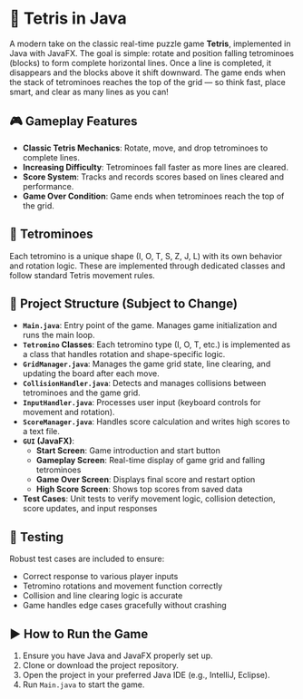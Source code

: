 # 🧱 Tetris in Java

A modern take on the classic real-time puzzle game **Tetris**, implemented in Java with JavaFX. The goal is simple: rotate and position falling tetrominoes (blocks) to form complete horizontal lines. Once a line is completed, it disappears and the blocks above it shift downward. The game ends when the stack of tetrominoes reaches the top of the grid — so think fast, place smart, and clear as many lines as you can!

## 🎮 Gameplay Features

- **Classic Tetris Mechanics**: Rotate, move, and drop tetrominoes to complete lines.
- **Increasing Difficulty**: Tetrominoes fall faster as more lines are cleared.
- **Score System**: Tracks and records scores based on lines cleared and performance.
- **Game Over Condition**: Game ends when tetrominoes reach the top of the grid.

## 🧱 Tetrominoes

Each tetromino is a unique shape (I, O, T, S, Z, J, L) with its own behavior and rotation logic. These are implemented through dedicated classes and follow standard Tetris movement rules.

## 📁 Project Structure (Subject to Change)

- **`Main.java`**: Entry point of the game. Manages game initialization and runs the main loop.
- **`Tetromino` Classes**: Each tetromino type (I, O, T, etc.) is implemented as a class that handles rotation and shape-specific logic.
- **`GridManager.java`**: Manages the game grid state, line clearing, and updating the board after each move.
- **`CollisionHandler.java`**: Detects and manages collisions between tetrominoes and the game grid.
- **`InputHandler.java`**: Processes user input (keyboard controls for movement and rotation).
- **`ScoreManager.java`**: Handles score calculation and writes high scores to a text file.
- **`GUI` (JavaFX)**:
  - **Start Screen**: Game introduction and start button
  - **Gameplay Screen**: Real-time display of game grid and falling tetrominoes
  - **Game Over Screen**: Displays final score and restart option
  - **High Score Screen**: Shows top scores from saved data
- **Test Cases**: Unit tests to verify movement logic, collision detection, score updates, and input responses

## 🧪 Testing

Robust test cases are included to ensure:
- Correct response to various player inputs
- Tetromino rotations and movement function correctly
- Collision and line clearing logic is accurate
- Game handles edge cases gracefully without crashing

## ▶️ How to Run the Game

1. Ensure you have Java and JavaFX properly set up.
2. Clone or download the project repository.
3. Open the project in your preferred Java IDE (e.g., IntelliJ, Eclipse).
4. Run `Main.java` to start the game.
